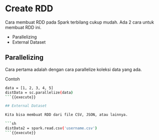 # Create RDD

Cara membuat RDD pada Spark terbilang cukup mudah. Ada 2 cara untuk membuat RDD ini. 
- Parallelizing
- External Dataset

## Parallelizing

Cara pertama adalah dengan cara parallelize koleksi data yang ada.

Contoh

```sh
data = [1, 2, 3, 4, 5]
distData = sc.parallelize(data)
```{{execute}}

## External Dataset

Kita bisa membuat RDD dari file CSV, JSON, atau lainnya.

```sh
distData2 = spark.read.csv('username.csv')
```{{execute}}